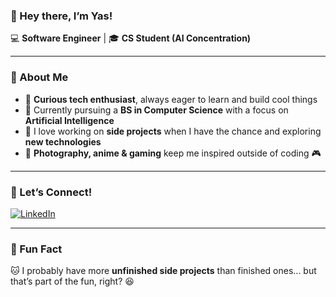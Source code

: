 ### 👋 Hey there, I’m Yas!  

💻 **Software Engineer** | 🎓 **CS Student (AI Concentration)**  

---

### 🌟 About Me  
- 🧐 **Curious tech enthusiast**, always eager to learn and build cool things
- 🎯 Currently pursuing a **BS in Computer Science** with a focus on **Artificial Intelligence**
- 🚀 I love working on **side projects** when I have the chance and exploring **new technologies**
- 📸 **Photography, anime & gaming** keep me inspired outside of coding 🎮  

---

### 🤝 Let’s Connect!  
[![LinkedIn](https://img.shields.io/badge/LinkedIn-0077B5?style=for-the-badge&logo=linkedin&logoColor=white)](https://www.linkedin.com/in/yherr/)  


---

### 🚀 Fun Fact  
🐱 I probably have more **unfinished side projects** than finished ones... but that’s part of the fun, right? 😆  
